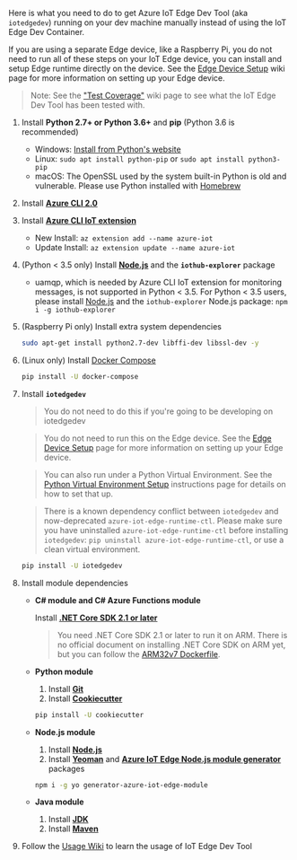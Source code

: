 Here is what you need to do to get Azure IoT Edge Dev Tool (aka `iotedgedev`) running on your dev machine manually instead of using the IoT Edge Dev Container.

If you are using a separate Edge device, like a Raspberry Pi, you do not need to run all of these steps on your IoT Edge device, you can install and setup Edge runtime directly on the device. See the [Edge Device Setup](edge-device-setup) wiki page for more information on setting up your Edge device.

> Note: See the ["Test Coverage"](test-coverage) wiki page to see what the IoT Edge Dev Tool has been tested with.

1. Install **Python 2.7+ or Python 3.6+** and **pip** (Python 3.6 is recommended)
    - Windows: [Install from Python's website](https://www.python.org/downloads/)
    - Linux: `sudo apt install python-pip` or `sudo apt install python3-pip`
    - macOS: The OpenSSL used by the system built-in Python is old and vulnerable. Please use Python installed with [Homebrew](https://docs.brew.sh/Homebrew-and-Python)

2. Install **[Azure CLI 2.0](https://docs.microsoft.com/en-us/cli/azure/install-azure-cli?view=azure-cli-latest)**

3. Install **[Azure CLI IoT extension](https://github.com/Azure/azure-iot-cli-extension/)**

    - New Install: `az extension add --name azure-iot`
    - Update Install: `az extension update --name azure-iot`

4. (Python < 3.5 only) Install **[Node.js](https://nodejs.org/en/download/)** and the **`iothub-explorer`** package

    - uamqp, which is needed by Azure CLI IoT extension for monitoring messages, is not supported in Python < 3.5. For Python < 3.5 users, please install [Node.js](https://nodejs.org/en/download/) and the `iothub-explorer` Node.js package: `npm i -g iothub-explorer`

5. (Raspberry Pi only) Install extra system dependencies

    ```sh
    sudo apt-get install python2.7-dev libffi-dev libssl-dev -y
    ```

6. (Linux only) Install [Docker Compose](https://docs.docker.com/compose/)

    ```sh
    pip install -U docker-compose
    ```

7. Install **`iotedgedev`**

    > You do not need to do this if you're going to be developing on iotedgedev

    > You do not need to run this on the Edge device. See the [Edge Device Setup](edge-device-setup) page for more information on setting up your Edge device.

    > You can also run under a Python Virtual Environment.  See the [Python Virtual Environment Setup](python-virtual-environment-setup) instructions page for details on how to set that up.

    > There is a known dependency conflict between `iotedgedev` and now-deprecated `azure-iot-edge-runtime-ctl`. Please make sure you have uninstalled `azure-iot-edge-runtime-ctl` before installing `iotedgedev`: `pip uninstall azure-iot-edge-runtime-ctl`, or use a clean virtual environment.

    ```sh
    pip install -U iotedgedev
    ```

8. Install module dependencies

    - **C# module and C# Azure Functions module**

        Install **[.NET Core SDK 2.1 or later](https://www.microsoft.com/net/download)**
        > You need .NET Core SDK 2.1 or later to run it on ARM. There is no official document on installing .NET Core SDK on ARM yet, but you can follow the [ARM32v7 Dockerfile](https://github.com/dotnet/dotnet-docker/blob/master/src/sdk/3.1/buster/arm32v7/Dockerfile).

    - **Python module**

      1. Install **[Git](https://git-scm.com/)**
      2. Install **[Cookiecutter](https://github.com/audreyr/cookiecutter)**

      ```sh
      pip install -U cookiecutter
      ```

    - **Node.js module**

      1. Install **[Node.js](https://nodejs.org/en/download/)**
      2. Install **[Yeoman](http://yeoman.io/)** and **[Azure IoT Edge Node.js module generator](https://github.com/Azure/generator-azure-iot-edge-module)** packages

      ```sh
      npm i -g yo generator-azure-iot-edge-module
      ```

    - **Java module**

      1. Install **[JDK](https://www.oracle.com/technetwork/java/javase/downloads/index.html)**
      2. Install **[Maven](https://maven.apache.org/)**

9. Follow the [Usage Wiki](../usage.md) to learn the usage of IoT Edge Dev Tool
